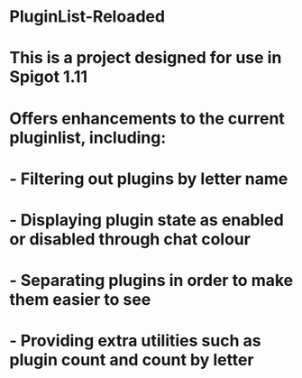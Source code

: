 # PluginList-Reloaded

# This is a project designed for use in Spigot 1.11

# Offers enhancements to the current pluginlist, including:
# - Filtering out plugins by letter name
# - Displaying plugin state as enabled or disabled through chat colour
# - Separating plugins in order to make them easier to see
# - Providing extra utilities such as plugin count and count by letter
